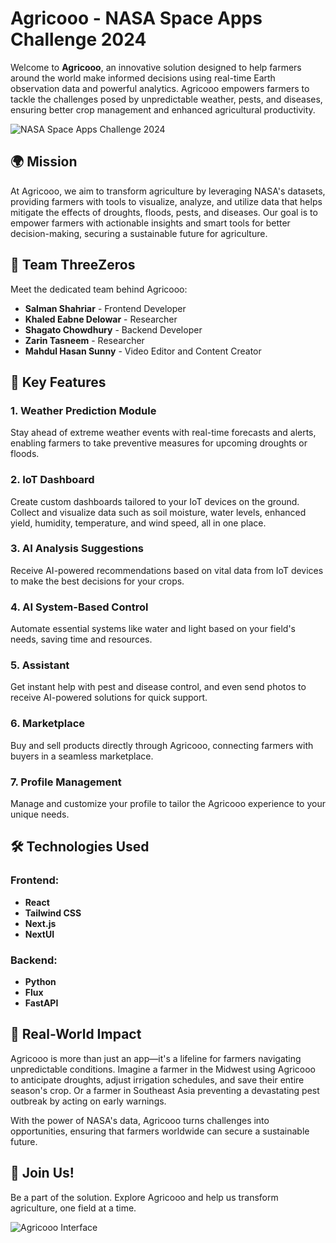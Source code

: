 # Agricooo - NASA Space Apps Challenge 2024

Welcome to **Agricooo**, an innovative solution designed to help farmers around the world make informed decisions using real-time Earth observation data and powerful analytics. Agricooo empowers farmers to tackle the challenges posed by unpredictable weather, pests, and diseases, ensuring better crop management and enhanced agricultural productivity.

![NASA Space Apps Challenge 2024](https://images-ext-1.discordapp.net/external/6Ik9oTY8PeQYvQ-gpEkUD6TNNh70qeXQEjvjOraU33k/https/assets.spaceappschallenge.org/media/original_images/Space_Apps_Default_Logo_-_2-Color_White_8Tr2YQP.png?format=webp&quality=lossless&width=400&height=142)

## 🌍 Mission

At Agricooo, we aim to transform agriculture by leveraging NASA's datasets, providing farmers with tools to visualize, analyze, and utilize data that helps mitigate the effects of droughts, floods, pests, and diseases. Our goal is to empower farmers with actionable insights and smart tools for better decision-making, securing a sustainable future for agriculture.

## 👥 Team ThreeZeros

Meet the dedicated team behind Agricooo:

- **Salman Shahriar** - Frontend Developer
- **Khaled Eabne Delowar** - Researcher
- **Shagato Chowdhury** - Backend Developer
- **Zarin Tasneem** - Researcher
- **Mahdul Hasan Sunny** - Video Editor and Content Creator


## 🚀 Key Features

### 1. Weather Prediction Module
Stay ahead of extreme weather events with real-time forecasts and alerts, enabling farmers to take preventive measures for upcoming droughts or floods.

### 2. IoT Dashboard
Create custom dashboards tailored to your IoT devices on the ground. Collect and visualize data such as soil moisture, water levels, enhanced yield, humidity, temperature, and wind speed, all in one place.

### 3. AI Analysis Suggestions
Receive AI-powered recommendations based on vital data from IoT devices to make the best decisions for your crops.

### 4. AI System-Based Control
Automate essential systems like water and light based on your field's needs, saving time and resources.

### 5. Assistant
Get instant help with pest and disease control, and even send photos to receive AI-powered solutions for quick support.

### 6. Marketplace
Buy and sell products directly through Agricooo, connecting farmers with buyers in a seamless marketplace.

### 7. Profile Management
Manage and customize your profile to tailor the Agricooo experience to your unique needs.

## 🛠️ Technologies Used

### Frontend:
- **React**
- **Tailwind CSS**
- **Next.js**
- **NextUI**

### Backend:
- **Python**
- **Flux**
- **FastAPI**

## 🌱 Real-World Impact

Agricooo is more than just an app—it's a lifeline for farmers navigating unpredictable conditions. Imagine a farmer in the Midwest using Agricooo to anticipate droughts, adjust irrigation schedules, and save their entire season's crop. Or a farmer in Southeast Asia preventing a devastating pest outbreak by acting on early warnings.

With the power of NASA's data, Agricooo turns challenges into opportunities, ensuring that farmers worldwide can secure a sustainable future.

## 📲 Join Us!

Be a part of the solution. Explore Agricooo and help us transform agriculture, one field at a time.

![Agricooo Interface](https://media.discordapp.net/attachments/1254124662263124029/1282026789912182928/image.png?ex=66dddbfd&is=66dc8a7d&hm=48fe2681d5e3185570ea9a0fbea9124caf773fabe1b5f5bdf2c66274e974ddaf&=&format=webp&quality=lossless&width=157&height=350)
